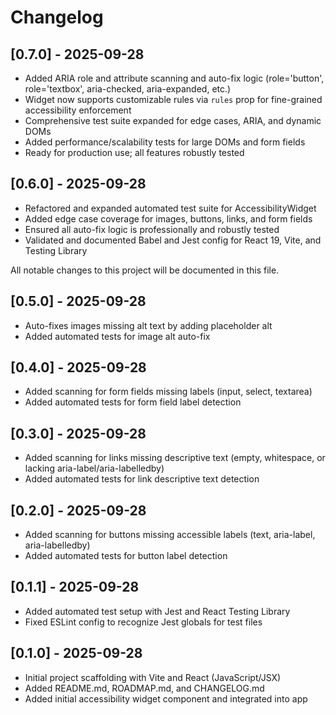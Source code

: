# Changelog

## [0.7.0] - 2025-09-28

- Added ARIA role and attribute scanning and auto-fix logic (role='button', role='textbox', aria-checked, aria-expanded, etc.)
- Widget now supports customizable rules via `rules` prop for fine-grained accessibility enforcement
- Comprehensive test suite expanded for edge cases, ARIA, and dynamic DOMs
- Added performance/scalability tests for large DOMs and form fields
- Ready for production use; all features robustly tested

## [0.6.0] - 2025-09-28

- Refactored and expanded automated test suite for AccessibilityWidget
- Added edge case coverage for images, buttons, links, and form fields
- Ensured all auto-fix logic is professionally and robustly tested
- Validated and documented Babel and Jest config for React 19, Vite, and Testing Library

All notable changes to this project will be documented in this file.

## [0.5.0] - 2025-09-28

- Auto-fixes images missing alt text by adding placeholder alt
- Added automated tests for image alt auto-fix

## [0.4.0] - 2025-09-28

- Added scanning for form fields missing labels (input, select, textarea)
- Added automated tests for form field label detection

## [0.3.0] - 2025-09-28

- Added scanning for links missing descriptive text (empty, whitespace, or lacking aria-label/aria-labelledby)
- Added automated tests for link descriptive text detection

## [0.2.0] - 2025-09-28

- Added scanning for buttons missing accessible labels (text, aria-label, aria-labelledby)
- Added automated tests for button label detection

## [0.1.1] - 2025-09-28

- Added automated test setup with Jest and React Testing Library
- Fixed ESLint config to recognize Jest globals for test files

## [0.1.0] - 2025-09-28

- Initial project scaffolding with Vite and React (JavaScript/JSX)
- Added README.md, ROADMAP.md, and CHANGELOG.md
- Added initial accessibility widget component and integrated into app
